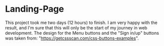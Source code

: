 # Landing-Page
This project took me two days (12 hours) to finish. I am very happy with the result, and I'm sure that this will only be the start of my journey in web development.
The design for the Menu buttons and the "Sign in/up" buttons was taken from: "https://getcssscan.com/css-buttons-examples".
